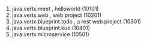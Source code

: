 1. java.vertx.meet , helloworld (10101)
2. java.vertx.web ,  web project (10201)
3. java.vertx.blueprint.todo , a rest web project (10301)
4. java.vertx.blueprint.kue (10401)
5. java.vertx.microservice (10501)